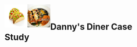 <img src="images/tacos.jpeg/" alt="Employee data" width="75" height="75" align="left">  <img src="images/enchiladas.jpeg/" alt="Employee data" width="75" height="75" align="left"> &nbsp;&nbsp;&nbsp;&nbsp;<h1 align="left">Danny's Diner Case Study</h1>


<br>
